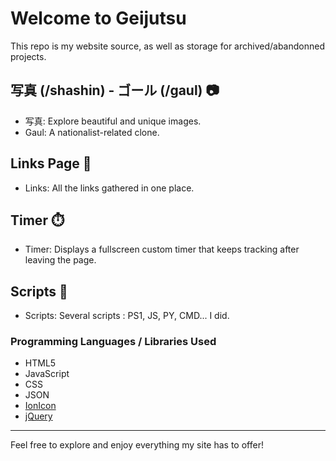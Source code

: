 # Welcome to Geijutsu

This repo is my website source, as well as storage for archived/abandonned projects.

## 写真 (/shashin) - ゴール (/gaul) 📷

- 写真: Explore beautiful and unique images.
- Gaul: A nationalist-related clone.

## Links Page 🔗

- Links: All the links gathered in one place.

## Timer ⏱️

- Timer: Displays a fullscreen custom timer that keeps tracking after leaving the page.

## Scripts 🔗

- Scripts: Several scripts : PS1, JS, PY, CMD... I did.

### Programming Languages / Libraries Used

- HTML5
- JavaScript
- CSS
- JSON
- [IonIcon](https://github.com/ionic-team/ionicons)
- [jQuery](https://github.com/jquery/jquery)

---

Feel free to explore and enjoy everything my site has to offer!
